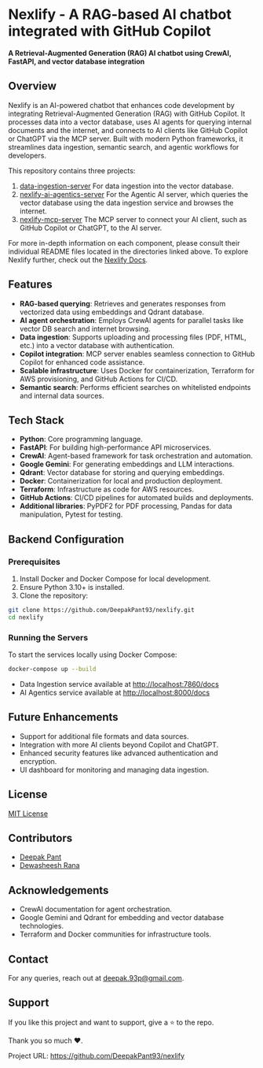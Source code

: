 # Nexlify - A RAG-based AI chatbot integrated with GitHub Copilot

**A Retrieval-Augmented Generation (RAG) AI chatbot using CrewAI, FastAPI, and vector database integration**

## Overview

Nexlify is an AI-powered chatbot that enhances code development by integrating Retrieval-Augmented Generation (RAG) with GitHub Copilot. It processes data into a vector database, uses AI agents for querying internal documents and the internet, and connects to AI clients like GitHub Copilot or ChatGPT via the MCP server. Built with modern Python frameworks, it streamlines data ingestion, semantic search, and agentic workflows for developers.

This repository contains three projects:

1. [data-ingestion-server](./data-ingestion-server/README.md)
For data ingestion into the vector database.
2. [nexlify-ai-agentics-server](./nexlify-ai-agentics-server/README.md)
For the Agentic AI server, which queries the vector database using the data ingestion service and browses the internet.
3. [nexlify-mcp-server](./nexlify-mcp-server/README.md)
The MCP server to connect your AI client, such as GitHub Copilot or ChatGPT, to the AI server.

For more in-depth information on each component, please consult their individual README files located in the directories linked above. To explore Nexlify further, check out the [Nexlify Docs](docs/README.md).

## Features

- **RAG-based querying**: Retrieves and generates responses from vectorized data using embeddings and Qdrant database.
- **AI agent orchestration**: Employs CrewAI agents for parallel tasks like vector DB search and internet browsing.
- **Data ingestion**: Supports uploading and processing files (PDF, HTML, etc.) into a vector database with authentication.
- **Copilot integration**: MCP server enables seamless connection to GitHub Copilot for enhanced code assistance.
- **Scalable infrastructure**: Uses Docker for containerization, Terraform for AWS provisioning, and GitHub Actions for CI/CD.
- **Semantic search**: Performs efficient searches on whitelisted endpoints and internal data sources.


## Tech Stack

- **Python**: Core programming language.
- **FastAPI**: For building high-performance API microservices.
- **CrewAI**: Agent-based framework for task orchestration and automation.
- **Google Gemini**: For generating embeddings and LLM interactions.
- **Qdrant**: Vector database for storing and querying embeddings.
- **Docker**: Containerization for local and production deployment.
- **Terraform**: Infrastructure as code for AWS resources.
- **GitHub Actions**: CI/CD pipelines for automated builds and deployments.
- **Additional libraries**: PyPDF2 for PDF processing, Pandas for data manipulation, Pytest for testing.


## Backend Configuration

### Prerequisites

1. Install Docker and Docker Compose for local development.
2. Ensure Python 3.10+ is installed.
3. Clone the repository:

```bash
git clone https://github.com/DeepakPant93/nexlify.git
cd nexlify
```


### Running the Servers

To start the services locally using Docker Compose:

```bash
docker-compose up --build
```

- Data Ingestion service available at [http://localhost:7860/docs](http://localhost:7860/docs)
- AI Agentics service available at [http://localhost:8000/docs](http://localhost:8000/docs)


## Future Enhancements

- Support for additional file formats and data sources.
- Integration with more AI clients beyond Copilot and ChatGPT.
- Enhanced security features like advanced authentication and encryption.
- UI dashboard for monitoring and managing data ingestion.


## License

[MIT License](./LICENSE)

## Contributors

- [Deepak Pant](https://github.com/DeepakPant93)
- [Dewasheesh Rana](https://github.com/drana3)

## Acknowledgements

- CrewAI documentation for agent orchestration.
- Google Gemini and Qdrant for embedding and vector database technologies.
- Terraform and Docker communities for infrastructure tools.


## Contact

For any queries, reach out at [deepak.93p@gmail.com](mailto:deepak.93p@gmail.com).

## Support

If you like this project and want to support, give a ⭐ to the repo.

Thank you so much ❤️.

Project URL: https://github.com/DeepakPant93/nexlify
